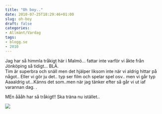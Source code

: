 ```yaml
---
title: "Oh boy.."
date: 2010-07-25T18:29:46+01:00
slug: oh-boy
draft: false
categories:
- Allmänt/Vardag
tags:
- blogg.se
- 2010
---
```

Jag har så himmla tråkigt här i Malmö... fattar inte varför vi åkte från Jönköping så tidigt... BLÄ.  
Tim är superbra och snäll men det hjälper liksom inte när vi aldrig hittar på något.. Eller vi gör ju det.. typ ser film och spelar spel osv.. men vi går typ Aaaaldrig ut...Känns det som..men när jag tänker efter så går vi ut iaf varannan dag. .  
  
MEn åååh har så tråkigt!! Ska träna nu istället..  
  
  
![](/assets/images/blogg.se/abkingpro_99625539.jpg)